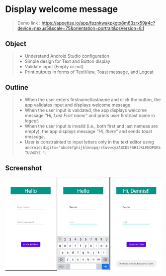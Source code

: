 # Display welcome message
> Demo link : https://appetize.io/app/fpznkwakpkgtx8m63zrx59jr4c?device=nexus5&scale=75&orientation=portrait&osVersion=8.1

## Object
>* Understand Android Studio configuration 
>* Simple design for Text and Button display
>* Validate input (Empty or not)
>* Print outputs in forms of TextView, Toast message, and Logcat

## Outline
>* When the user enters firstname/lastname and click the button, the app validates input and displays welcome message.
>* When the user input is validated, the app displays welcome message *"Hi, Last Fisrt name"* and prints user first/last name in *logcat*.
>* When the user input is invalid (i.e., both first and last nameas are empty), the app displays message *"Hi, there"* and sends *toast message*.
>* User is constrainted to input letters only in the text editor using `android:digits="abcdefghijklmnopqrstuvwxyzABCDEFGHIJKLMNOPQRSTUVWXYZ "`.

## Screenshot
<img src="https://github.com/chanlenium/Android-Mobile-App/blob/main/01_Android%20Introduction/DemoScreenShot.png" width="600" height="300" />


